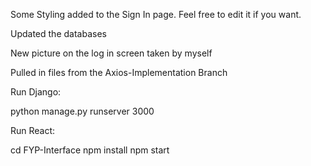 Some Styling added to the Sign In page. Feel free to edit it if you want.

Updated the databases

New picture on the log in screen taken by myself

Pulled in files from the Axios-Implementation Branch


Run Django:

python manage.py runserver 3000


Run React:

cd FYP-Interface
npm install
npm start
